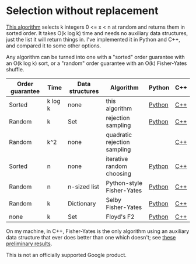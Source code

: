 # Selection without replacement

[This algorithm](cardchoose.md) selects k integers 0 <= x < n at random
and returns them in sorted order. It takes O(k log k) time and needs no
auxiliary data structures, just the list it will return things in. I've
implemented it in Python and C++, and compared it to some other options.

Any algorithm can be turned into one with a "sorted" order guarantee
with an O(k log k) sort, or a "random" order guarantee with an O(k)
Fisher-Yates shuffle.

Order guarantee | Time | Data structures | Algorithm | Python | C++
----|----|----|----|----|----
Sorted | k log k | none | this algorithm | [Python](python/cardchoose.py) | [C++](cpp/cardchoose.cpp)
Random | k  | Set | rejection sampling | [Python](python/rejectionsample.py) | [C++](cpp/rejectionsample.cpp)
Random | k^2  | none | quadratic rejection sampling |  | [C++](cpp/quadraticreject.cpp)
Sorted | n | none | iterative random choosing | [Python](python/iterativechoose.py) | [C++](cpp/iterativechoose.cpp)
Random | n | n-sized list | Python-style Fisher-Yates | [Python](python/fisheryates.py) | [C++](cpp/fisheryates.cpp)
Random | k | Dictionary | Selby Fisher-Yates | [Python](python/selby_fy.py) | [C++](cpp/selby_fy.cpp)
none | k | Set | Floyd's F2 | [Python](python/floydf2.py) | [C++](cpp/floydf2.cpp)

On my machine, in C++, Fisher-Yates is the only algorithm using an auxiliary
data  structure that ever does better than one which doesn't; see [these
preliminary results](cpp/results).

This is not an officially supported Google product.

